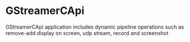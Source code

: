 # GStreamerCApi
GStreamerCApi application includes dynamic pipeline operations such as remove-add display on screen, udp stream, record and screenshot
